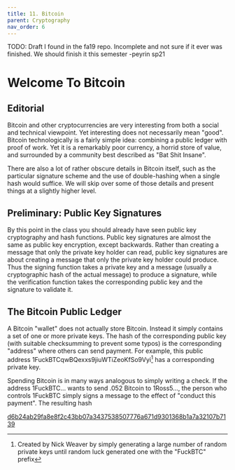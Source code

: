 ```yaml
---
title: 11. Bitcoin
parent: Cryptography
nav_order: 6
---
```


TODO: Draft I found in the fa19 repo. Incomplete and not sure if it ever was
finished. We should finish it this semester -peyrin sp21

# Welcome To Bitcoin

## Editorial

Bitcoin and other cryptocurrencies are very interesting from both a social and
technical viewpoint. Yet interesting does not necessarily mean "good". Bitcoin
technologically is a fairly simple idea: combining a public ledger with proof of
work. Yet it is a remarkably poor currency, a horrid store of value, and
surrounded by a community best described as "Bat Shit Insane".

There are also a lot of rather obscure details in Bitcoin itself, such as the
particular signature scheme and the use of double-hashing when a single hash
would suffice. We will skip over some of those details and present things at a
slightly higher level.

## Preliminary: Public Key Signatures

By this point in the class you should already have seen public key cryptography
and hash functions. Public key signatures are almost the same as public key
encryption, except backwards. Rather than creating a message that only the
private key holder can read, public key signatures are about creating a message
that only the private key holder could produce. Thus the signing function takes
a private key and a message (usually a cryptographic hash of the actual message)
to produce a signature, while the verification function takes the corresponding
public key and the signature to validate it.

## The Bitcoin Public Ledger

A Bitcoin "wallet" does not actually store Bitcoin. Instead it simply contains a
set of one or more private keys. The hash of the corresponding public key (with
suitable checksumming to prevent some typos) is the corresponding "address"
where others can send payment. For example, this public address
1FuckBTCqwBQexxs9jiuWTiZeoKfSo9Vyi[^1] has a corresponding private key.

Spending Bitcoin is in many ways analogous to simply writing a check. If the
address 1FuckBTC\... wants to send .052 Bitcoin to 1Ross5\..., the person who
controls 1FuckBTC simply signs a message to the effect of "conduct this
payment". The resulting hash

[d6b24ab29fa8e8f2c43bb07a3437538507776a671d9301368b1a7a32107b7139](https://blockchain.info/tx/d6b24ab29fa8e8f2c43bb07a3437538507776a671d9301368b1a7a32107b7139?show_adv=true)

[^1]:
    Created by Nick Weaver by simply generating a large number of random private
    keys until random luck generated one with the "FuckBTC" prefix
